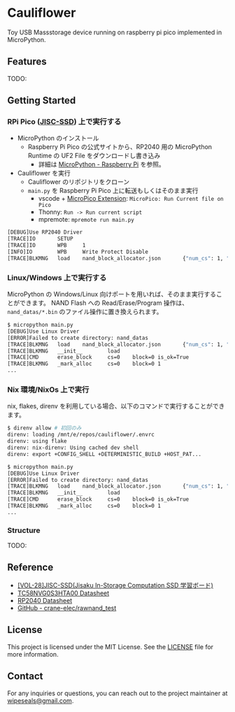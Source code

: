 # Cauliflower

Toy USB Massstorage device running on raspberry pi pico implemented in MicroPython.

## Features

TODO:

## Getting Started

### RPi Pico ([JISC-SSD](https://crane-elec.co.jp/products/vol-28/)) 上で実行する

- MicroPython のインストール
  - Raspberry Pi Pico の公式サイトから、RP2040 用の MicroPython Runtime の UF2 File をダウンロードし書き込み
    - 詳細は [MicroPython - Raspberry Pi](https://www.raspberrypi.com/documentation/microcontrollers/micropython.html) を参照。
- Cauliflower を実行
  - Cauliflower のリポジトリをクローン
  - `main.py` を Raspberry Pi Pico 上に転送もしくはそのまま実行
    - vscode + [MicroPico Extension](https://marketplace.visualstudio.com/items?itemName=paulober.pico-w-go): `MicroPico: Run Current file on Pico`
    - Thonny: `Run -> Run current script`
    - mpremote: `mpremote run main.py`

```bash
[DEBUG]Use RP2040 Driver
[TRACE]IO       SETUP
[TRACE]IO       WPB     1
[INFO]IO        WPB     Write Protect Disable
[TRACE]BLKMNG   load    nand_block_allocator.json       {"num_cs": 1, "allocated_bitma ...
```

### Linux/Windows 上で実行する

MicroPython の Windows/Linux 向けポートを用いれば、そのまま実行することができます。
NAND Flash への Read/Erase/Program 操作は、 `nand_datas/*.bin` のファイル操作に置き換えられます。

```bash
$ micropython main.py
[DEBUG]Use Linux Driver
[ERROR]Failed to create directory: nand_datas
[TRACE]BLKMNG   load    nand_block_allocator.json       {"num_cs": 1, "badblock_bitmaps": [0], "allocated_bitmaps": [0]}
[TRACE]BLKMNG   __init__        load
[TRACE]CMD      erase_block     cs=0    block=0 is_ok=True
[TRACE]BLKMNG   _mark_alloc     cs=0    block=0 1
...
```

### Nix 環境/NixOs 上で実行

nix, flakes, direnv を利用している場合、以下のコマンドで実行することができます。

```bash
$ direnv allow # 初回のみ
direnv: loading /mnt/e/repos/cauliflower/.envrc
direnv: using flake
direnv: nix-direnv: Using cached dev shell
direnv: export +CONFIG_SHELL +DETERMINISTIC_BUILD +HOST_PAT...

$ micropython main.py
[DEBUG]Use Linux Driver
[ERROR]Failed to create directory: nand_datas
[TRACE]BLKMNG   load    nand_block_allocator.json       {"num_cs": 1, "badblock_bitmaps": [0], "allocated_bitmaps": [0]}
[TRACE]BLKMNG   __init__        load
[TRACE]CMD      erase_block     cs=0    block=0 is_ok=True
[TRACE]BLKMNG   _mark_alloc     cs=0    block=0 1
...
```

### Structure

TODO:

## Reference

- [[VOL-28]JISC-SSD(Jisaku In-Storage Computation SSD 学習ボード)](https://crane-elec.co.jp/products/vol-28/)
- [TC58NVG0S3HTA00 Datasheet](https://www.kioxia.com/content/dam/kioxia/newidr/productinfo/datasheet/201910/DST_TC58NVG0S3HTA00-TDE_EN_31435.pdf)
- [RP2040 Datasheet](https://datasheets.raspberrypi.com/rp2040/rp2040-datasheet.pdf)
- [GitHub - crane-elec/rawnand_test](https://github.com/crane-elec/rawnand_test)

## License

This project is licensed under the MIT License. See the [LICENSE](LICENSE) file for more information.

## Contact

For any inquiries or questions, you can reach out to the project maintainer at [wipeseals@gmail.com](mailto:wipeseals@gmail.com).
